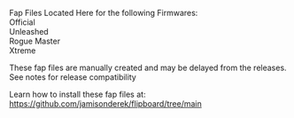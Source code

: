 Fap Files Located Here for the following Firmwares:  
Official  
Unleashed  
Rogue Master  
Xtreme  

These fap files are manually created and may be delayed from the releases.  See notes for release compatibility  

Learn how to install these fap files at: https://github.com/jamisonderek/flipboard/tree/main  

